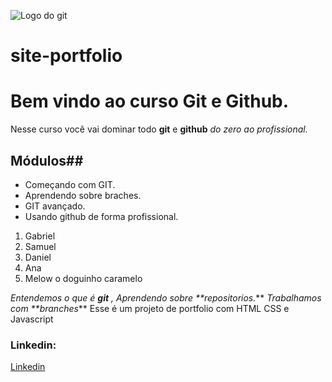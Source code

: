 
![Logo do git](https://sujeitoprogramador.com/wp-content/uploads/2021/04/gitimage.png)



# site-portfolio
# Bem vindo ao curso Git e Github.
Nesse curso você vai  dominar todo **git** e **github** _do zero ao profissional._


## Módulos##
* Começando com GIT.
* Aprendendo sobre braches.
* GIT avançado.
* Usando github de forma profissional.



1. Gabriel
2. Samuel
3. Daniel
4. Ana
5. Melow o doguinho caramelo

_Entendemos o que é **git** , Aprendendo sobre **repositorios._** _Trabalhamos com **branches_**
Esse é um projeto de portfolio com HTML CSS e Javascript


### Linkedin:
[Linkedin](https://www.linkedin.com/in/ana-silva-23199471/)


